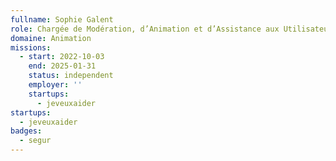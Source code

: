 ```yaml
---
fullname: Sophie Galent
role: Chargée de Modération, d’Animation et d’Assistance aux Utilisateurs
domaine: Animation
missions:
  - start: 2022-10-03
    end: 2025-01-31
    status: independent
    employer: ''
    startups:
      - jeveuxaider
startups:
  - jeveuxaider
badges:
  - segur
---
```

